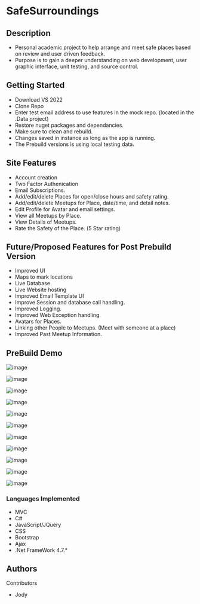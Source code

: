 # SafeSurroundings
 
## Description
* Personal academic project to help arrange and meet safe places based on review and user driven feedback.
* Purpose is to gain a deeper understanding on web development, user graphic interface, unit testing, and source control.

## Getting Started
* Download VS 2022
* Clone Repo
* Enter test email address to use features in the mock repo. (located in the .Data project)
* Restore nuget packages and dependancies.
* Make sure to clean and rebuild.
* Changes saved in instance as long as the app is running.
* The Prebuild versions is using local testing data.

## Site Features
* Account creation
* Two Factor Authenication
* Email Subscriptions.
* Add/edit/delete Places for open/close hours and safety rating.
* Add/edit/delete Meetups for Place, date/time, and detail notes.
* Edit Profile for Avatar and email settings.
* View all Meetups by Place.
* View Details of Meetups.
* Rate the Safety of the Place. (5 Star rating)

## Future/Proposed Features for Post Prebuild Version
* Improved UI
* Maps to mark locations
* Live Database
* Live Website hosting
* Improved Email Template UI
* Improve Session and database call handling.
* Improved Logging.
* Improved Web Exception handling.
* Avatars for Places.
* Linking other People to Meetups. (Meet with someone at a place)
* Improved Past Meetup Information.

## PreBuild Demo
![image](https://user-images.githubusercontent.com/26256313/185811661-a236ef2e-1732-4f70-835a-30e70623313f.png)

![image](https://user-images.githubusercontent.com/26256313/185811712-d7552660-bc85-4b8c-9d3f-0270d22f7075.png)

![image](https://user-images.githubusercontent.com/26256313/185812020-c6cf9c40-68eb-4d69-ad26-56b544dc4d00.png)

![image](https://user-images.githubusercontent.com/26256313/185811721-0a33bad3-97d7-41c9-a8ad-40492fb1bce4.png)

![image](https://user-images.githubusercontent.com/26256313/185811742-4acb981c-b1ac-4281-9ed5-7d99c6f712a5.png)

![image](https://user-images.githubusercontent.com/26256313/185811758-77f243da-0885-40d4-b7c2-55ddfa29531a.png)

![image](https://user-images.githubusercontent.com/26256313/185811770-8e3f9ef2-333d-4a8c-b49b-5c40859a07be.png)

![image](https://user-images.githubusercontent.com/26256313/185811786-dc41b3b6-5f42-4e18-91c7-67b507cf2318.png)

![image](https://user-images.githubusercontent.com/26256313/185811801-389694e8-1210-47ec-b312-2fa1fe77bf07.png)

![image](https://user-images.githubusercontent.com/26256313/185811822-674d37cf-d814-4c9b-9b75-835e11d13c0c.png)

![image](https://user-images.githubusercontent.com/26256313/185811916-66e12bf7-b3ba-49b9-9024-0ba787b5cac7.png)


### Languages Implemented
* MVC
* C#
* JavaScript/JQuery
* CSS
* Bootstrap
* Ajax
* .Net FrameWork 4.7.*

## Authors
Contributors
* Jody
